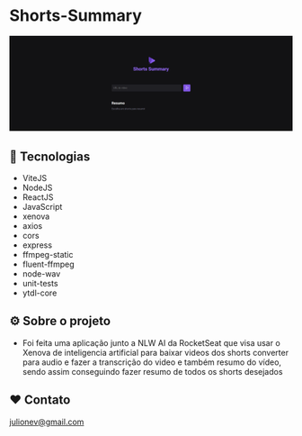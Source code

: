 # Shorts-Summary

![preview](./.github/home.png)

## 🦾 Tecnologias

- ViteJS
- NodeJS
- ReactJS
- JavaScript
- xenova
- axios
- cors
- express
- ffmpeg-static
- fluent-ffmpeg
- node-wav
- unit-tests
- ytdl-core

## ⚙️ Sobre o projeto

- Foi feita uma aplicação junto a NLW AI da RocketSeat que visa usar o Xenova de inteligencia artificial para baixar videos dos shorts converter para audio e fazer a transcrição do video e também resumo do vídeo, sendo assim conseguindo fazer resumo de todos os shorts desejados

## ❤️ Contato

julionev@gmail.com
